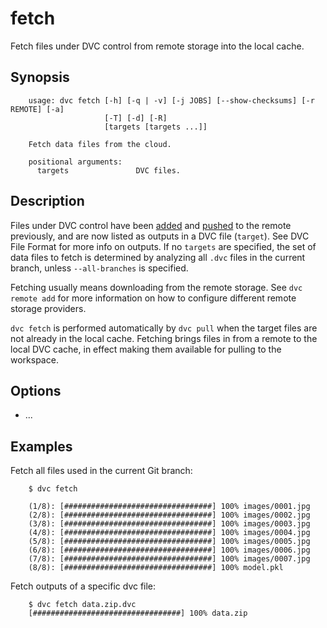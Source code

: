 # fetch

Fetch files under DVC control from remote storage into the local cache.

## Synopsis

```usage
    usage: dvc fetch [-h] [-q | -v] [-j JOBS] [--show-checksums] [-r REMOTE] [-a]
                     [-T] [-d] [-R]
                     [targets [targets ...]]
    
    Fetch data files from the cloud.
    
    positional arguments:
      targets               DVC files.
```

## Description

Files under DVC control have been
[added](https://dvc.org/doc/get-started/add-files) and
[pushed](https://dvc.org/doc/get-started/share-data) to the remote previously,
and are now listed as outputs in a DVC file (`target`). See DVC File Format for
more info on outputs. If no `targets` are specified, the set of data files to
fetch is determined by analyzing all `.dvc` files in the current branch, unless
`--all-branches` is specified.

Fetching usually means downloading from the remote storage. See
`dvc remote add` for more information on how to configure different remote
storage providers.

`dvc fetch` is performed automatically by `dvc pull` when the target files are
not already in the local cache. Fetching brings files in from a remote to the
local DVC cache, in effect making them available for pulling to the workspace.

## Options

- ...

## Examples

Fetch all files used in the current Git branch:

```dvc
    $ dvc fetch

    (1/8): [#################################] 100% images/0001.jpg
    (2/8): [#################################] 100% images/0002.jpg
    (3/8): [#################################] 100% images/0003.jpg
    (4/8): [#################################] 100% images/0004.jpg
    (5/8): [#################################] 100% images/0005.jpg
    (6/8): [#################################] 100% images/0006.jpg
    (7/8): [#################################] 100% images/0007.jpg
    (8/8): [#################################] 100% model.pkl
```

Fetch outputs of a specific dvc file:
```dvc
    $ dvc fetch data.zip.dvc
    [#################################] 100% data.zip
```

